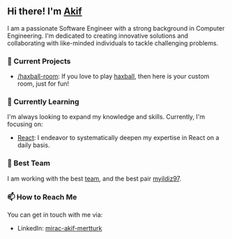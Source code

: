 ## Hi there! I'm [A](https://github.com/yusuftekinx)[k](https://github.com/myildiz97)[i](https://github.com/eneskarahancer)[f](https://github.com/osmanaygun)

I am a passionate Software Engineer with a strong background in Computer Engineering. I'm dedicated to creating innovative solutions and collaborating with like-minded individuals to tackle challenging problems.

### 🚀 Current Projects

- [/haxball-room](https://github.com/akifmertturk/haxball-room): If you love to play [haxball](https://www.haxball.com/), then here is your custom room, just for fun!

### 🔭 Currently Learning

I'm always looking to expand my knowledge and skills. Currently, I'm focusing on:

- [React](https://react.dev/): I endeavor to systematically deepen my expertise in React on a daily basis.
  

### 👯 Best Team

I am working with the best [team](https://github.com/solarvis/), and the best pair [myildiz97](https://github.com/myildiz97).

### 📫 How to Reach Me

You can get in touch with me via:

- LinkedIn: [mirac-akif-mertturk](https://www.linkedin.com/in/mirac-akif-mertturk/)
